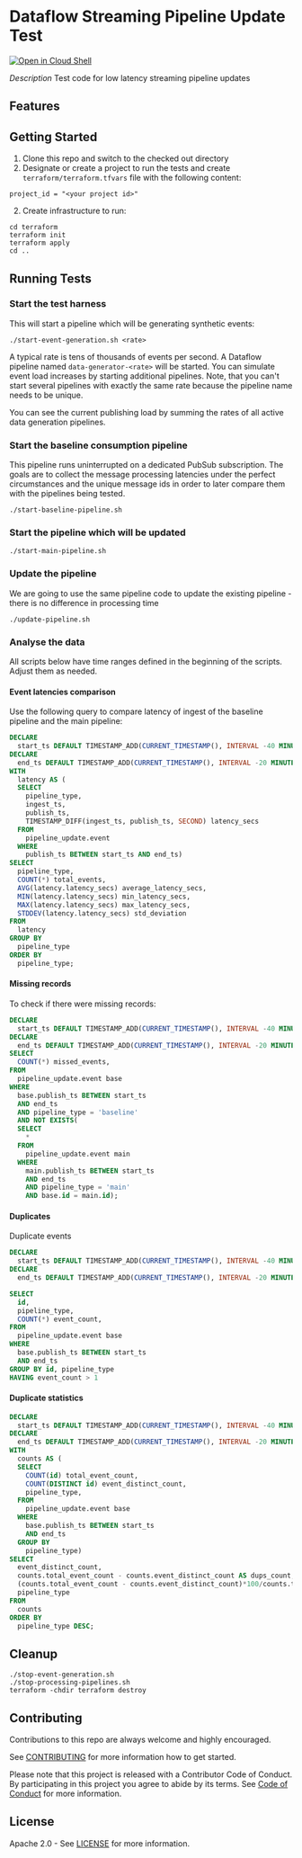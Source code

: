 # Dataflow Streaming Pipeline Update Test 

[![Open in Cloud Shell](https://gstatic.com/cloudssh/images/open-btn.svg)](https://ssh.cloud.google.com/cloudshell/editor?cloudshell_git_repo=GITHUB_URL)

*Description*
Test code for low latency streaming pipeline updates

## Features

## Getting Started
1. Clone this repo and switch to the checked out directory
2. Designate or create a project to run the tests and create `terraform/terraform.tfvars` file with the following content:
```text
project_id = "<your project id>"
```
2. Create infrastructure to run:
```shell
cd terraform
terraform init
terraform apply
cd ..
```

## Running Tests
### Start the test harness
This will start a pipeline which will be generating synthetic events:

```shell
./start-event-generation.sh <rate>
```

A typical rate is tens of thousands of events per second. A Dataflow pipeline named `data-generator-<rate>`
will be started. You can simulate event load increases by starting additional pipelines. Note, that you can't start
several pipelines with exactly the same rate because the pipeline name needs to be unique.

You can see the current publishing load by summing the rates of all active data generation pipelines.

### Start the baseline consumption pipeline
This pipeline runs uninterrupted on a dedicated PubSub subscription. The goals are to collect the message
processing latencies under the perfect circumstances and the unique message ids in order to later compare them with
the pipelines being tested.

```shell
./start-baseline-pipeline.sh
```

### Start the pipeline which will be updated

```shell
./start-main-pipeline.sh
```

### Update the pipeline
We are going to use the same pipeline code to update the existing pipeline - there is no difference
in processing time

```shell
./update-pipeline.sh
```

### Analyse the data
All scripts below have time ranges defined in the beginning of the scripts. Adjust them as needed.

#### Event latencies comparison
Use the following query to compare latency of ingest of the baseline pipeline and the main pipeline:

```sql
DECLARE
  start_ts DEFAULT TIMESTAMP_ADD(CURRENT_TIMESTAMP(), INTERVAL -40 MINUTE);
DECLARE
  end_ts DEFAULT TIMESTAMP_ADD(CURRENT_TIMESTAMP(), INTERVAL -20 MINUTE);
WITH
  latency AS (
  SELECT
    pipeline_type,
    ingest_ts,
    publish_ts,
    TIMESTAMP_DIFF(ingest_ts, publish_ts, SECOND) latency_secs
  FROM
    pipeline_update.event
  WHERE
    publish_ts BETWEEN start_ts AND end_ts)
SELECT
  pipeline_type,
  COUNT(*) total_events,
  AVG(latency.latency_secs) average_latency_secs,
  MIN(latency.latency_secs) min_latency_secs,
  MAX(latency.latency_secs) max_latency_secs,
  STDDEV(latency.latency_secs) std_deviation
FROM
  latency
GROUP BY
  pipeline_type
ORDER BY
  pipeline_type;
```

#### Missing records
To check if there were missing records:
```sql
DECLARE
  start_ts DEFAULT TIMESTAMP_ADD(CURRENT_TIMESTAMP(), INTERVAL -40 MINUTE);
DECLARE
  end_ts DEFAULT TIMESTAMP_ADD(CURRENT_TIMESTAMP(), INTERVAL -20 MINUTE);
SELECT
  COUNT(*) missed_events,
FROM
  pipeline_update.event base
WHERE
  base.publish_ts BETWEEN start_ts
  AND end_ts
  AND pipeline_type = 'baseline'
  AND NOT EXISTS(
  SELECT
    *
  FROM
    pipeline_update.event main
  WHERE
    main.publish_ts BETWEEN start_ts
    AND end_ts
    AND pipeline_type = 'main'
    AND base.id = main.id);
```

#### Duplicates
Duplicate events
```sql
DECLARE
  start_ts DEFAULT TIMESTAMP_ADD(CURRENT_TIMESTAMP(), INTERVAL -40 MINUTE);
DECLARE
  end_ts DEFAULT TIMESTAMP_ADD(CURRENT_TIMESTAMP(), INTERVAL -20 MINUTE);

SELECT
  id,
  pipeline_type,
  COUNT(*) event_count,
FROM
  pipeline_update.event base
WHERE
  base.publish_ts BETWEEN start_ts
  AND end_ts
GROUP BY id, pipeline_type
HAVING event_count > 1
```

#### Duplicate statistics
```sql
DECLARE
  start_ts DEFAULT TIMESTAMP_ADD(CURRENT_TIMESTAMP(), INTERVAL -40 MINUTE);
DECLARE
  end_ts DEFAULT TIMESTAMP_ADD(CURRENT_TIMESTAMP(), INTERVAL -20 MINUTE);
WITH
  counts AS (
  SELECT
    COUNT(id) total_event_count,
    COUNT(DISTINCT id) event_distinct_count,
    pipeline_type,
  FROM
    pipeline_update.event base
  WHERE
    base.publish_ts BETWEEN start_ts
    AND end_ts
  GROUP BY
    pipeline_type)
SELECT
  event_distinct_count,
  counts.total_event_count - counts.event_distinct_count AS dups_count,
  (counts.total_event_count - counts.event_distinct_count)*100/counts.total_event_count dups_percentage,
  pipeline_type
FROM
  counts
ORDER BY
  pipeline_type DESC;
```

## Cleanup

```shell
./stop-event-generation.sh
./stop-processing-pipelines.sh
terraform -chdir terraform destroy 
```

## Contributing

Contributions to this repo are always welcome and highly encouraged.

See [CONTRIBUTING](CONTRIBUTING.md) for more information how to get started.

Please note that this project is released with a Contributor Code of Conduct. By participating in
this project you agree to abide by its terms. See [Code of Conduct](CODE_OF_CONDUCT.md) for more
information.

## License

Apache 2.0 - See [LICENSE](LICENSE) for more information.